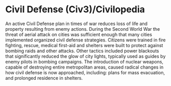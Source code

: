 # Civil Defense (Civ3)/Civilopedia

An active Civil Defense plan in times of war reduces loss of life and property resulting from enemy actions. During the Second World War the threat of aerial attack on cities was sufficient enough that many cities implemented organized civil defense strategies. Citizens were trained in fire fighting, rescue, medical first-aid and shelters were built to protect against bombing raids and other attacks. Other tactics included power blackouts that significantly reduced the glow of city lights, typically used as guides by enemy pilots in bombing campaigns. The introduction of nuclear weapons, capable of destroying entire metropolitan areas, caused radical changes in how civil defense is now approached, including: plans for mass evacuation, and prolonged residence in shelters.